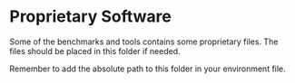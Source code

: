 # Proprietary Software

Some of the benchmarks and tools contains some proprietary files.
The files should be placed in this folder if needed.

Remember to add the absolute path to this folder in your environment
file.

